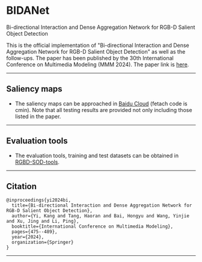 # BIDANet
Bi-directional Interaction and Dense Aggregation Network for RGB-D Salient Object Detection


This is the official implementation of "Bi-directional Interaction and Dense Aggregation Network for RGB-D Salient Object Detection" as well as the follow-ups. The paper has been published by the 30th International Conference on Multimedia Modeling (MMM 2024). The paper link is [here](https://link.springer.com/chapter/10.1007/978-3-031-53305-1_36).
****

## Saliency maps
  - The saliency maps can be approached in [Baidu Cloud](https://pan.baidu.com/s/1QxkdwtYWG_ARP7qQoTBA4g) (fetach code is cmin). Note that all testing results are provided not only including those listed in the paper.
****

## Evaluation tools
- The evaluation tools, training and test datasets can be obtained in [RGBD-SOD-tools](https://github.com/kingkung2016/RGBD-SOD-tools).
****

## Citation
```
@inproceedings{yi2024bi,
  title={Bi-directional Interaction and Dense Aggregation Network for RGB-D Salient Object Detection},
  author={Yi, Kang and Tang, Haoran and Bai, Hongyu and Wang, Yinjie and Xu, Jing and Li, Ping},
  booktitle={International Conference on Multimedia Modeling},
  pages={475--489},
  year={2024},
  organization={Springer}
}

```
****



